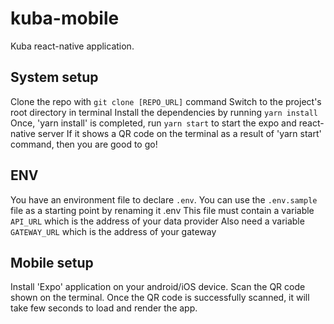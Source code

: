# kuba-mobile

Kuba react-native application.

## System setup

Clone the repo with `git clone [REPO_URL]` command
Switch to the project's root directory in terminal
Install the dependencies by running `yarn install`
Once, 'yarn install' is completed, run `yarn start` to start the expo and react-native server
If it shows a QR code on the terminal as a result of 'yarn start' command, then you are good to go!

## ENV

You have an environment file to declare `.env`.
You can use the `.env.sample` file as a starting point by renaming it .env
This file must contain a variable `API_URL` which is the address of your data provider
Also need a variable `GATEWAY_URL` which is the address of your gateway

## Mobile setup

Install 'Expo' application on your android/iOS device.
Scan the QR code shown on the terminal.
Once the QR code is successfully scanned, it will take few seconds to load and render the app.
